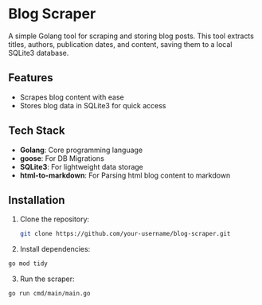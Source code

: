 # Blog Scraper

A simple Golang tool for scraping and storing blog posts. This tool extracts titles, authors, publication dates, and content, saving them to a local SQLite3 database.

## Features

- Scrapes blog content with ease
- Stores blog data in SQLite3 for quick access

## Tech Stack

- **Golang**: Core programming language
- **goose**: For DB Migrations
- **SQLite3**: For lightweight data storage
- **html-to-markdown**: For Parsing html blog content to markdown

## Installation

1. Clone the repository:
   ```bash
   git clone https://github.com/your-username/blog-scraper.git
   ```

2. Install dependencies:
  ```bash
  go mod tidy
  ```

3. Run the scraper:
  ```bash
  go run cmd/main/main.go
  ```
